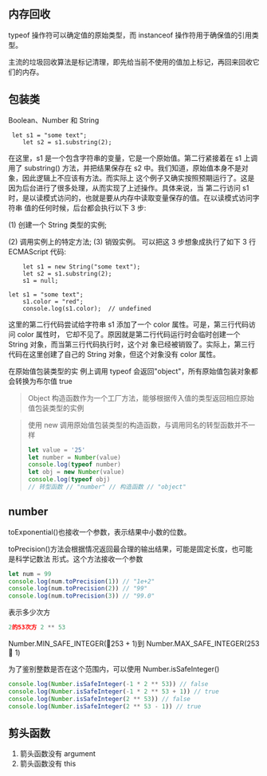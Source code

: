 ## 内存回收

typeof 操作符可以确定值的原始类型，而 instanceof 操作符用于确保值的引用类型。

主流的垃圾回收算法是标记清理，即先给当前不使用的值加上标记，再回来回收它们的内存。

## 包装类

Boolean、Number 和 String

```
 let s1 = "some text";
    let s2 = s1.substring(2);
```

在这里，s1 是一个包含字符串的变量，它是一个原始值。第二行紧接着在 s1 上调用了 substring() 方法，并把结果保存在 s2 中。我们知道，原始值本身不是对象，因此逻辑上不应该有方法。而实际上 这个例子又确实按照预期运行了。这是因为后台进行了很多处理，从而实现了上述操作。具体来说，当 第二行访问 s1 时，是以读模式访问的，也就是要从内存中读取变量保存的值。在以读模式访问字符串 值的任何时候，后台都会执行以下 3 步:

(1) 创建一个 String 类型的实例;

(2) 调用实例上的特定方法;
(3) 销毁实例。
可以把这 3 步想象成执行了如下 3 行 ECMAScript 代码:

```
    let s1 = new String("some text");
    let s2 = s1.substring(2);
    s1 = null;
```

```
let s1 = "some text";
    s1.color = "red";
    console.log(s1.color);  // undefined
```

这里的第二行代码尝试给字符串 s1 添加了一个 color 属性。可是，第三行代码访问 color 属性时， 它却不见了。原因就是第二行代码运行时会临时创建一个 String 对象，而当第三行代码执行时，这个对 象已经被销毁了。实际上，第三行代码在这里创建了自己的 String 对象，但这个对象没有 color 属性。

在原始值包装类型的实 例上调用 typeof 会返回"object"，所有原始值包装对象都会转换为布尔值 true

> Object 构造函数作为一个工厂方法，能够根据传入值的类型返回相应原始值包装类型的实例

> 使用 new 调用原始值包装类型的构造函数，与调用同名的转型函数并不一样
>
> ```js
> let value = '25'
> let number = Number(value)
> console.log(typeof number)
> let obj = new Number(value)
> console.log(typeof obj)
> // 转型函数 // "number" // 构造函数 // "object"
> ```

## number

toExponential()也接收一个参数，表示结果中小数的位数。

toPrecision()方法会根据情况返回最合理的输出结果，可能是固定长度，也可能是科学记数法 形式。这个方法接收一个参数

```js
let num = 99
console.log(num.toPrecision(1)) // "1e+2"
console.log(num.toPrecision(2)) // "99"
console.log(num.toPrecision(3)) // "99.0"
```

表示多少次方

```js
2的53次方 2 ** 53
```

Number.MIN_SAFE_INTEGER(253 + 1)到 Number.MAX_SAFE_INTEGER(253  1)

为了鉴别整数是否在这个范围内，可以使用 Number.isSafeInteger()

```js
console.log(Number.isSafeInteger(-1 * 2 ** 53)) // false
console.log(Number.isSafeInteger(-1 * 2 ** 53 + 1)) // true
console.log(Number.isSafeInteger(2 ** 53)) // false
console.log(Number.isSafeInteger(2 ** 53 - 1)) // true
```

## 剪头函数

1. 箭头函数没有 argument
2. 箭头函数没有 this
